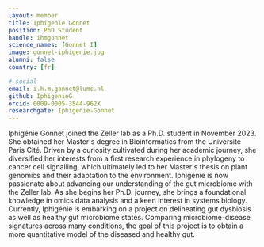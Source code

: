 ```yaml
---
layout: member
title: Iphigenie Gonnet
position: PhD Student
handle: ihmgonnet
science_names: [Gonnet I]
image: gonnet-iphigenie.jpg
alumni: false
country: [fr]

# social
email: i.h.m.gonnet@lumc.nl
github: IphigenieG
orcid: 0009-0005-3544-962X
researchgate: Iphigenie-Gonnet
---
```


Iphigénie Gonnet joined the Zeller lab as a Ph.D. student in November 2023. She obtained her Master's degree in Bioinformatics from the Université Paris Cité. Driven by a curiosity cultivated during her academic journey, she diversified her interests from a first research experience in phylogeny to cancer cell signalling, which ultimately led to her Master's thesis on plant genomics and their adaptation to the environment.
Iphigénie is now passionate about advancing our understanding of the gut microbiome with the Zeller lab. As she begins her Ph.D. journey, she brings a foundational knowledge in omics data analysis and a keen interest in systems biology. Currently, Iphigénie is embarking on a project on delineating gut dysbiosis as well as healthy gut microbiome states. Comparing microbiome-disease signatures across many conditions, the goal of this project is to obtain a more quantitative model of the diseased and healthy gut.
